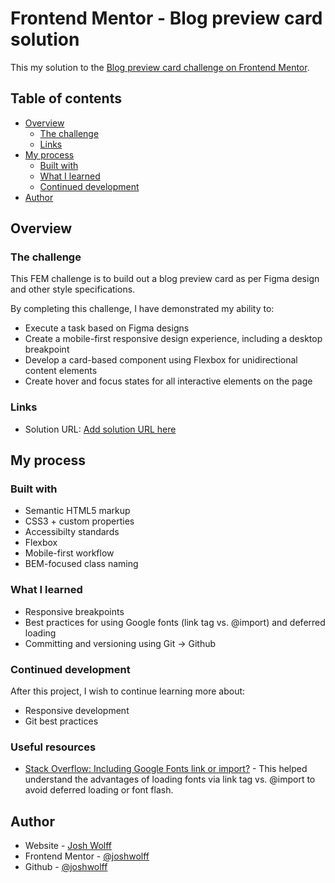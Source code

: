 # Frontend Mentor - Blog preview card solution

This my solution to the [Blog preview card challenge on Frontend Mentor](https://www.frontendmentor.io/challenges/blog-preview-card-ckPaj01IcS).

## Table of contents

- [Overview](#overview)
  - [The challenge](#the-challenge)
  - [Links](#links)
- [My process](#my-process)
  - [Built with](#built-with)
  - [What I learned](#what-i-learned)
  - [Continued development](#continued-development)
- [Author](#author)

## Overview

### The challenge

This FEM challenge is to build out a blog preview card as per Figma design and other style specifications.

By completing this challenge, I have demonstrated my ability to:
- Execute a task based on Figma designs
- Create a mobile-first responsive design experience, including a desktop breakpoint
- Develop a card-based component using Flexbox for unidirectional content elements
- Create hover and focus states for all interactive elements on the page

### Links

- Solution URL: [Add solution URL here](https://your-solution-url.com)

## My process

### Built with

- Semantic HTML5 markup
- CSS3 + custom properties
- Accessibilty standards
- Flexbox
- Mobile-first workflow
- BEM-focused class naming

### What I learned

- Responsive breakpoints
- Best practices for using Google fonts (link tag vs. @import) and deferred loading
- Committing and versioning using Git -> Github

### Continued development

After this project, I wish to continue learning more about:

- Responsive development
- Git best practices

### Useful resources

- [Stack Overflow: Including Google Fonts link or import?](https://stackoverflow.com/questions/12316501/including-google-fonts-link-or-import) - This helped understand the advantages of loading fonts via link tag vs. @import to avoid deferred loading or font flash.

## Author

- Website - [Josh Wolff](https://www.joshwolff.dev)
- Frontend Mentor - [@joshwolff](https://www.frontendmentor.io/profile/joshwolff)
- Github - [@joshwolff](https://www.github.com/joshwolff)
